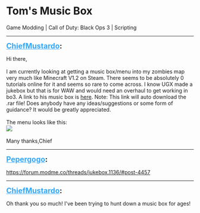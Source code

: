 # Tom's Music Box
Game Modding | Call of Duty: Black Ops 3 | Scripting

---
<strong style="font-size: 1.4em;"><span style="text-decoration: underline;text-decoration-color: #34a7f9;"><span style="color:#34a7f9;">ChiefMustardo</span></span>:</strong>

<p>Hi there,<br /><br />I am currently looking at getting a music box/menu into my zombies map very much like Minecraft V1.2 on Steam. There seems to be absolutely 0 tutorials online for it and seems so rare to come across. I know UGX made a jukebox but that is for WAW and would need an overhaul to get working in bo3. A link to his music box is <a href="http://tom-crowley.co.uk/downloads/?id=5">here</a>. Note: This link will auto download the .rar file! Does anybody have any ideas/suggestions or some form of guidance? It would be greatly appreciated.<br /><br />The menu looks like this:<br /><img style="max-width: 500px;" src="{{ '/wiki/threads/assets/a.282.jpg' | relative_url }}"><br /><br />Many thanks,Chief</p>

---
<strong style="font-size: 1.4em;"><span style="text-decoration: underline;text-decoration-color: #34a7f9;"><span style="color:#34a7f9;">Pepergogo</span></span>:</strong>

<p><a href="https://forum.modme.co/threads/jukebox.1136/#post-4457">https://forum.modme.co/threads/jukebox.1136/#post-4457</a></p>

---
<strong style="font-size: 1.4em;"><span style="text-decoration: underline;text-decoration-color: #34a7f9;"><span style="color:#34a7f9;">ChiefMustardo</span></span>:</strong>

<p>Oh thank you so much! I&#39;ve been trying to hunt down a music box for ages!</p>

